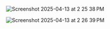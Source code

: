 ![Screenshot 2025-04-13 at 2 25 38 PM](https://github.com/user-attachments/assets/c841fafc-35bd-47de-9916-8c70746ae95b)

![Screenshot 2025-04-13 at 2 26 39 PM](https://github.com/user-attachments/assets/a145a8aa-b2d1-417b-b287-ae30078e5c2e)

